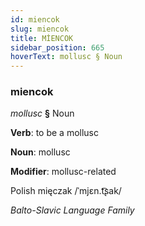 ```yaml
---
id: miencok
slug: miencok
title: MİENCOK
sidebar_position: 665
hoverText: mollusc § Noun
---
```


### miencok

*mollusc* **§** Noun

**Verb**: to be a mollusc

**Noun**: mollusc

**Modifier**: mollusc-related

Polish mięczak /ˈmjɛn.t͡ʂak/

*Balto-Slavic Language Family*